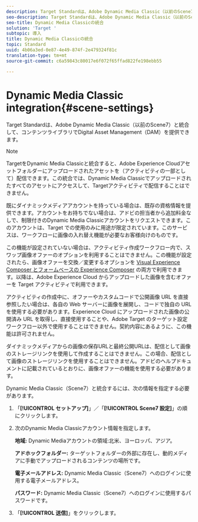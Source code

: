 ```yaml
---
description: Target Standardは、Adobe Dynamic Media Classic（以前のScene7）と統合して、コンテンツライブラリでDigital Asset Management（DAM）を提供できます。
seo-description: Target Standardは、Adobe Dynamic Media Classic（以前のScene7）と統合して、コンテンツライブラリでDigital Asset Management（DAM）を提供できます。
seo-title: Dynamic Media Classicの統合
solution: 'Target '
subtopic: 導入
title: Dynamic Media Classicの統合
topic: Standard
uuid: 4b06a3ed-0e87-4e49-874f-2e479324f81c
translation-type: tm+mt
source-git-commit: c6a59843c80017e6f072f65ffad822fe198ebb55

---
```



# Dynamic Media Classic integration{#scene-settings}

Target Standardは、Adobe Dynamic Media Classic（以前のScene7）と統合して、コンテンツライブラリでDigital Asset Management（DAM）を提供できます。

>[!NOTE]
>
>TargetをDynamic Media Classicと統合すると、Adobe Experience Cloudアセットフォルダーにアップロードされたアセットを（アクティビティの一部として）配信できます。この統合では、Dynamic Media Classicでアップロードされたすべてのアセットにアクセスして、Targetアクティビティで配信することはできません。

既にダイナミックメディアアカウントを持っている場合は、既存の資格情報を提供できます。アカウントをお持ちでない場合は、アドビの担当者から追加料金なしで、制限付きのDynamic Media Classicアカウントをリクエストできます。このアカウントは、Target での使用のみに用途が限定されています。このサービスは、ワークフローに画像の入れ替え機能が必要なお客様向けのものです。

この機能が設定されていない場合は、アクティビティ作成ワークフロー内で、スワップ画像オファーのオプションを利用することはできません。この機能が設定されたら、画像オファーを交換／変更するオプションを     [Visual Experience Composer とフォームベースの Experience Composer](../c-experiences/experiences.md#concept_A2E10F6AFB3D4AEAB6951EE14688848D) の両方で利用できます。以降は、Adobe Experience Cloud からアップロードした画像を含むオファーを Target アクティビティで利用できます。

アクティビティの作成中に、オファーやカスタムコードで公開画像 URL を直接参照したい場合は、各自の Web サーバーに画像を展開し、コードで独自の URL を使用する必要があります。Experience Cloud にアップロードされた画像の公開済み URL を取得し、直接使用することや、Adobe Target のターゲット設定ワークフロー以外で使用することはできません。契約内容にあるように、この機能は許可されません。

ダイナミックメディアからの画像の保存URLと最終公開URLは、配信として画像のストレージリンクを使用して作成することはできません。この場合、配信として画像のストレージリンクを使用することはできません。アドビのヘルプドキュメントに記載されているとおりに、画像オファーの機能を使用する必要があります。

Dynamic Media Classic（Scene7）と統合するには、次の情報を指定する必要があります。

1. 「**[!UICONTROL セットアップ]**」／「**[!UICONTROL Scene7 設定]**」の順にクリックします。
1. 次のDynamic Media Classicアカウント情報を指定します。

   **地域:** Dynamic Mediaアカウントの領域:北米、ヨーロッパ、アジア。

   **アドホックフォルダー:** ターゲットフォルダーの外部に存在し、動的メディアに手動でアップロードされるコンテンツの場所です。

   **電子メールアドレス:** Dynamic Media Classic（Scene7）へのログインに使用する電子メールアドレス。

   **パスワード:** Dynamic Media Classic（Scene7）へのログインに使用するパスワードです。
1. 「**[!UICONTROL 送信]**」をクリックします。
